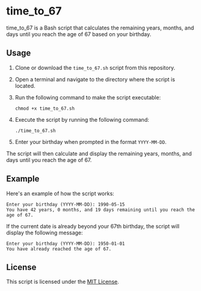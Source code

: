 # time_to_67

time_to_67 is a Bash script that calculates the remaining years, months, and days until you reach the age of 67 based on your birthday.

## Usage

1. Clone or download the `time_to_67.sh` script from this repository.
2. Open a terminal and navigate to the directory where the script is located.
3. Run the following command to make the script executable:

   ```
   chmod +x time_to_67.sh
   ```

4. Execute the script by running the following command:

   ```
   ./time_to_67.sh
   ```

5. Enter your birthday when prompted in the format `YYYY-MM-DD`.

The script will then calculate and display the remaining years, months, and days until you reach the age of 67.

## Example

Here's an example of how the script works:

```
Enter your birthday (YYYY-MM-DD): 1990-05-15
You have 42 years, 0 months, and 19 days remaining until you reach the age of 67.
```

If the current date is already beyond your 67th birthday, the script will display the following message:

```
Enter your birthday (YYYY-MM-DD): 1950-01-01
You have already reached the age of 67.
```

## License

This script is licensed under the [MIT License](LICENSE).
```
